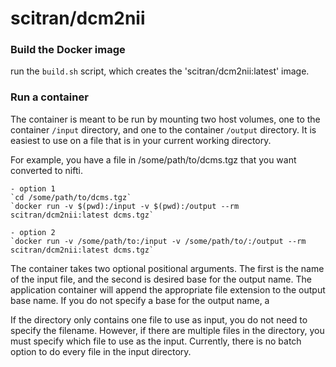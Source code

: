 # scitran/dcm2nii

### Build the Docker image
run the `build.sh` script, which creates the 'scitran/dcm2nii:latest' image.

### Run a container
The container is meant to be run by mounting two host volumes, one to the container `/input` directory, and one to the container `/output` directory. It is easiest to use on a file that is in your current working directory.

For example, you have a file in /some/path/to/dcms.tgz that you want converted to nifti.

    - option 1
    `cd /some/path/to/dcms.tgz`
    `docker run -v $(pwd):/input -v $(pwd):/output --rm scitran/dcm2nii:latest dcms.tgz`

    - option 2
    `docker run -v /some/path/to:/input -v /some/path/to/:/output --rm scitran/dcm2nii:latest dcms.tgz`


The container takes two optional positional arguments.  The first is the name of the input file, and the second is desired base for the output name.  The application container will append the appropriate file extension to the output base name.  If you do not specify a base for the output name, a

If the directory only contains one file to use as input, you do not need to specify the filename.  However, if there are multiple files in the directory, you must specify which file to use as the input.  Currently, there is no batch option to do every file in the input directory.

